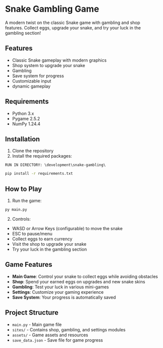 # Snake Gambling Game

A modern twist on the classic Snake game with gambling and shop features. Collect eggs, upgrade your snake, and try your luck in the gambling section!

## Features

- Classic Snake gameplay with modern graphics
- Shop system to upgrade your snake
- Gambling
- Save system for progress
- Customizable input
- dynamic gameplay

## Requirements

- Python 3.x
- Pygame 2.5.2
- NumPy 1.24.4

## Installation

1. Clone the repository
2. Install the required packages:

```
RUN IN DIRECTORY: \development\snake-gambling\
```

```bash
pip install -r requirements.txt
```

## How to Play

1. Run the game:
```bash
py main.py
```

2. Controls:
- WASD or Arrow Keys (configurable) to move the snake
- ESC to pause/menu
- Collect eggs to earn currency
- Visit the shop to upgrade your snake
- Try your luck in the gambling section

## Game Features

- **Main Game**: Control your snake to collect eggs while avoiding obstacles
- **Shop**: Spend your earned eggs on upgrades and new snake skins
- **Gambling**: Test your luck in various mini-games
- **Settings**: Customize your gaming experience
- **Save System**: Your progress is automatically saved

## Project Structure

- `main.py` - Main game file
- `sites/` - Contains shop, gambling, and settings modules
- `assets/` - Game assets and resources
- `save_data.json` - Save file for game progress 
